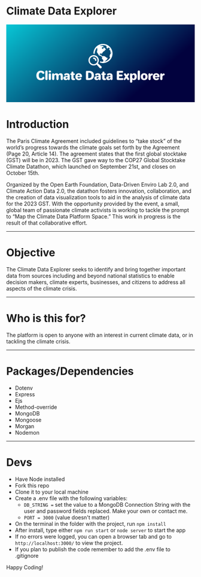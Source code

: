 # Climate Data Explorer
![Climate Data Explorer cover image](https://github.com/wo1vin/climatedataexplorer/blob/main/public/assets/cover.png?raw=true)

# Introduction
The Paris Climate Agreement included guidelines to “take stock” of the world’s progress towards the climate goals set forth by the Agreement (Page 20, Article 14). The agreement states that the first global stocktake (GST) will be in 2023. The GST gave way to the COP27 Global Stocktake Climate Datathon, which launched on September 21st, and closes on October 15th.

Organized by the Open Earth Foundation, Data-Driven Enviro Lab 2.0, and Climate Action Data 2.0, the datathon fosters innovation, collaboration, and the creation of data visualization tools to aid in the analysis of climate data for the 2023 GST. With the opportunity provided by the event, a small, global team of passionate climate activists is working to tackle the prompt to “Map the Climate Data Platform Space.” This work in progress is the result of that collaborative effort. 

---

# Objective
The Climate Data Explorer seeks to identify and bring together important data from sources including and beyond national statistics to enable decision makers, climate experts, businesses, and citizens to address all aspects of the climate crisis.

---

# Who is this for?
The platform is open to anyone with an interest in current climate data, or in tackling the climate crisis. 

---

# Packages/Dependencies
- Dotenv
- Express
- Ejs
- Method-override
- MongoDB
- Mongoose
- Morgan
- Nodemon

---

# Devs 
- Have Node installed
- Fork this repo
- Clone it to your local machine
- Create a .env file with the following variables:
    - `DB_STRING =` set the value to a MongoDB Connection String with the user and password fields replaced. Make your own or contact me.
    - `PORT = 3000` (value doesn't matter)
- On the terminal in the folder with the project, run `npm install`
- After install, type either `npm run start` or `node server` to start the app
- If no errors were logged, you can open a browser tab and go to `http://localhost:3000/` to view the project.
- If you plan to publish the code remember to add the .env file to .gitignore

Happy Coding!